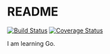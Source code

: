 # README

[![Build Status](https://travis-ci.org/redtankd/go-test.svg?branch=master)](https://travis-ci.org/redtankd/go-test) [![Coverage Status](https://coveralls.io/repos/github/redtankd/go-test/badge.svg?branch=master)](https://coveralls.io/github/redtankd/go-test?branch=master)

I am learning Go.